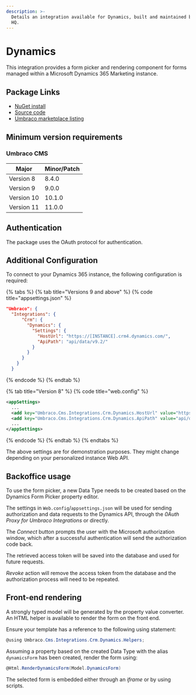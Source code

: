 ```yaml
---
description: >-
  Details an integration available for Dynamics, built and maintained by Umbraco
  HQ.
---
```


# Dynamics

This integration provides a form picker and rendering component for forms managed within a Microsoft Dynamics 365 Marketing instance.

## Package Links

* [NuGet install](https://www.nuget.org/packages/Umbraco.Cms.Integrations.Crm.Dynamics)
* [Source code](https://github.com/umbraco/Umbraco.Cms.Integrations/tree/main/src/Umbraco.Cms.Integrations.Crm.Dynamics)
* [Umbraco marketplace listing](https://marketplace.umbraco.com/package/umbraco.cms.integrations.crm.dynamics)

## Minimum version requirements

### Umbraco CMS

| Major      | Minor/Patch |
| ---------- | ----------- |
| Version 8  | 8.4.0       |
| Version 9  | 9.0.0       |
| Version 10 | 10.1.0      |
| Version 11 | 11.0.0      |

## Authentication

The package uses the OAuth protocol for authentication.

## Additional Configuration

To connect to your Dynamics 365 instance, the following configuration is required:

{% tabs %}
{% tab title="Versions 9 and above" %}
{% code title="appsettings.json" %}
```json
"Umbraco": {
  "Integrations": {
      "Crm": {
        "Dynamics": {
          "Settings": {
            "HostUrl": "https://[INSTANCE].crm4.dynamics.com/",
            "ApiPath": "api/data/v9.2/"
          }
        }
      }
    }
  }
```
{% endcode %}
{% endtab %}

{% tab title="Version 8" %}
{% code title="web.config" %}
```xml
<appSettings>
  ...
  <add key="Umbraco.Cms.Integrations.Crm.Dynamics.HostUrl" value="https://[INSTANCE]/api.crm4.dynamics.com/" />
  <add key="Umbraco.Cms.Integrations.Crm.Dynamics.ApiPath" value="api/data/v9.2/" />
  ...
</appSettings>
```
{% endcode %}
{% endtab %}
{% endtabs %}

The above settings are for demonstration purposes. They might change depending on your personalized instance Web API.

## Backoffice usage

To use the form picker, a new Data Type needs to be created based on the Dynamics Form Picker property editor.

The settings in `Web.config`/`appsettings.json` will be used for sending authorization and data requests to the Dynamics API, through the _0Auth Proxy for Umbraco Integrations_ or directly.

The _Connect_ button prompts the user with the Microsoft authorization window, which after a successful authentication will send the authorization code back.

The retrieved access token will be saved into the database and used for future requests.

_Revoke_ action will remove the access token from the database and the authorization process will need to be repeated.

## Front-end rendering

A strongly typed model will be generated by the property value converter. An HTML helper is available to render the form on the front end.

Ensure your template has a reference to the following using statement:

```csharp
@using Umbraco.Cms.Integrations.Crm.Dynamics.Helpers;
```

Assuming a property based on the created Data Type with the alias `dynamicsForm` has been created, render the form using:

```csharp
@Html.RenderDynamicsForm(Model.DynamicsForm)
```

The selected form is embedded either through an _iframe_ or by using scripts.
